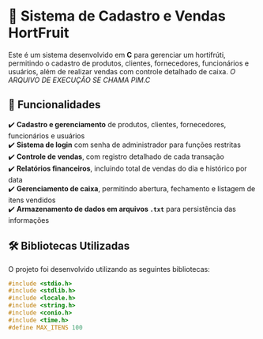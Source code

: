 # 🌱 Sistema de Cadastro e Vendas HortFruit  

Este é um sistema desenvolvido em **C** para gerenciar um hortifrúti, permitindo o cadastro de produtos, clientes, fornecedores, funcionários e usuários, além de realizar vendas com controle detalhado de caixa. *O ARQUIVO DE EXECUÇÃO SE CHAMA PIM.C*

## 🚀 Funcionalidades  

✔️ **Cadastro e gerenciamento** de produtos, clientes, fornecedores, funcionários e usuários  
✔️ **Sistema de login** com senha de administrador para funções restritas  
✔️ **Controle de vendas**, com registro detalhado de cada transação  
✔️ **Relatórios financeiros**, incluindo total de vendas do dia e histórico por data  
✔️ **Gerenciamento de caixa**, permitindo abertura, fechamento e listagem de itens vendidos  
✔️ **Armazenamento de dados em arquivos `.txt`** para persistência das informações  

## 🛠️ Bibliotecas Utilizadas  

O projeto foi desenvolvido utilizando as seguintes bibliotecas:  

```c
#include <stdio.h>
#include <stdlib.h>
#include <locale.h>
#include <string.h>
#include <conio.h>
#include <time.h>
#define MAX_ITENS 100 
